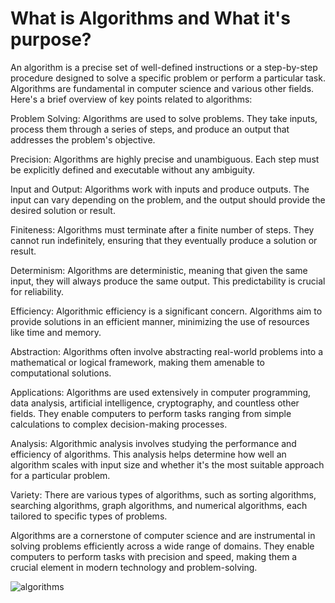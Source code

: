 # What is Algorithms and What it's purpose?

An algorithm is a precise set of well-defined instructions or a step-by-step procedure designed to solve a specific problem or perform a particular task. Algorithms are fundamental in computer science and various other fields. Here's a brief overview of key points related to algorithms:

Problem Solving: Algorithms are used to solve problems. They take inputs, process them through a series of steps, and produce an output that addresses the problem's objective.

Precision: Algorithms are highly precise and unambiguous. Each step must be explicitly defined and executable without any ambiguity.

Input and Output: Algorithms work with inputs and produce outputs. The input can vary depending on the problem, and the output should provide the desired solution or result.

Finiteness: Algorithms must terminate after a finite number of steps. They cannot run indefinitely, ensuring that they eventually produce a solution or result.

Determinism: Algorithms are deterministic, meaning that given the same input, they will always produce the same output. This predictability is crucial for reliability.

Efficiency: Algorithmic efficiency is a significant concern. Algorithms aim to provide solutions in an efficient manner, minimizing the use of resources like time and memory.

Abstraction: Algorithms often involve abstracting real-world problems into a mathematical or logical framework, making them amenable to computational solutions.

Applications: Algorithms are used extensively in computer programming, data analysis, artificial intelligence, cryptography, and countless other fields. They enable computers to perform tasks ranging from simple calculations to complex decision-making processes.

Analysis: Algorithmic analysis involves studying the performance and efficiency of algorithms. This analysis helps determine how well an algorithm scales with input size and whether it's the most suitable approach for a particular problem.

Variety: There are various types of algorithms, such as sorting algorithms, searching algorithms, graph algorithms, and numerical algorithms, each tailored to specific types of problems.

Algorithms are a cornerstone of computer science and are instrumental in solving problems efficiently across a wide range of domains. They enable computers to perform tasks with precision and speed, making them a crucial element in modern technology and problem-solving.

![algorithms](https://github.com/Besbol100/College-Projects/assets/113455518/112e8fbc-5576-420d-828c-de42f095d883)
